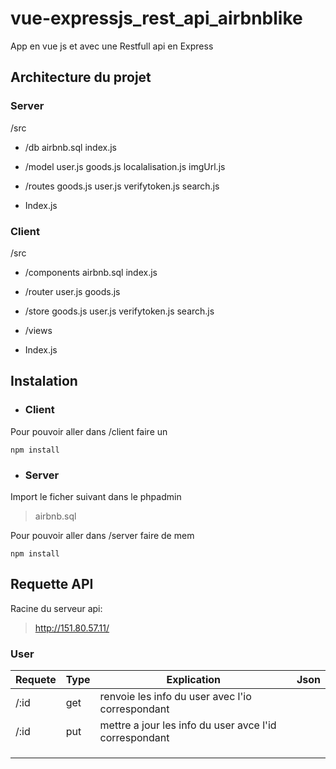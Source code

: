 # vue-expressjs_rest_api_airbnblike

App en vue js et avec une Restfull api en Express

## Architecture du projet 
### Server
/src

 - /db 
		 airbnb.sql 
		 index.js
		 
 - /model
		user.js
		goods.js
		localalisation.js
		imgUrl.js
 
 - /routes
		 goods.js
		 user.js
		 verifytoken.js
		 search.js
 - Index.js

### Client
/src

 - /components
		 airbnb.sql 
		 index.js
		 
 - /router
		user.js
		goods.js
		
 
 - /store
		 goods.js
		 user.js
		 verifytoken.js
		 search.js
		 
 - /views
 
 - Index.js

## Instalation

 - ### Client

Pour pouvoir aller dans /client faire un

	npm install

 - ### Server
Import le ficher suivant dans le phpadmin
> airbnb.sql 

Pour pouvoir aller dans /server faire de mem

	npm install
	
## Requette API
Racine du serveur api:

> http://151.80.57.11/

### User
| Requete | Type   | Explication | Json |  
|--|--|--|--|
| /:id| get | renvoie les info du user avec l'io correspondant |  |
| /:id | put | mettre a jour les info du user avce l'id correspondant |  |
|  |  |  |  |
|  |  |  |  |
|  |  |  |  |



<!--stackedit_data:
eyJoaXN0b3J5IjpbLTE1Nzc1Mzc4MywxOTkwNjM5MDAxLDU4ND
kxNzY2NCwxOTU0NTY3NTY3LC03NjY3Njg2NzQsMTIwNjk2Mjcz
MiwtODM2NzUxNTg3LDkxMDUyNzk1OCwtNjA3OTMwMzQyLC0xOT
c4NjUyMjQ3LC0zMzI0NTUzNjNdfQ==
-->